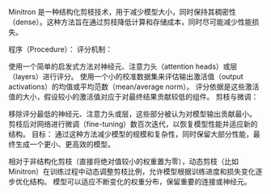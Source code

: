
Minitron 是一种结构化剪枝技术，用于减少模型大小，同时保持其稠密性（dense）。这种方法旨在通过剪枝降低计算和存储成本，同时尽可能减少性能损失。

程序（Procedure）：
评分机制：

使用一个简单的启发式方法对神经元、注意力头（attention heads）或层（layers）进行评分。
使用一个小的校准数据集来评估输出激活值（output activations）的均值或平均范数（mean/average norm）。
评分依据是这些激活值的大小，假设较小的激活值对应于对最终结果贡献较低的组件。
剪枝与微调：

移除评分最低的神经元、注意力头或层，这些部分被认为对模型输出贡献最小。
剪枝后对网络进行微调（fine-tuning）数百次迭代，以恢复模型性能并适应新的结构。
目标：
通过这种方法减少模型的规模和复杂性，同时保留大部分性能，最终生成一个更小、更高效的模型。

相对于非结构化剪枝（直接将绝对值较小的权重置为零），动态剪枝（比如Minitron）在训练过程中动态调整剪枝比例，允许模型根据训练进度和损失变化逐步优化结构。
模型可以适应不断变化的权重分布，保留重要的连接或神经元。
